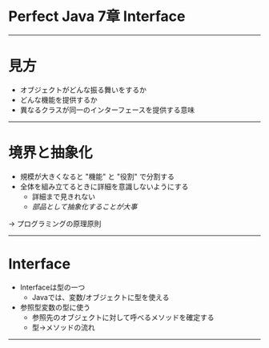 <!-- page_number: true -->
<!-- $size: 4:3 -->

# Perfect Java 7章 Interface

----
# 見方
- オブジェクトがどんな振る舞いをするか
- どんな機能を提供するか
- 異なるクラスが同一のインターフェースを提供する意味

----

# 境界と抽象化

- 規模が大きくなると "機能" と "役割" で分割する
- 全体を組み立てるときに詳細を意識しないようにする
	- 詳細まで見きれない
    - *部品として抽象化することが大事*

→ プログラミングの原理原則

----

# Interface
- Interfaceは型の一つ
  - Javaでは、変数/オブジェクトに型を使える
- 参照型変数の型に使う
  - 参照先のオブジェクトに対して呼べるメソッドを確定する
  - 型→メソッドの流れ

----

